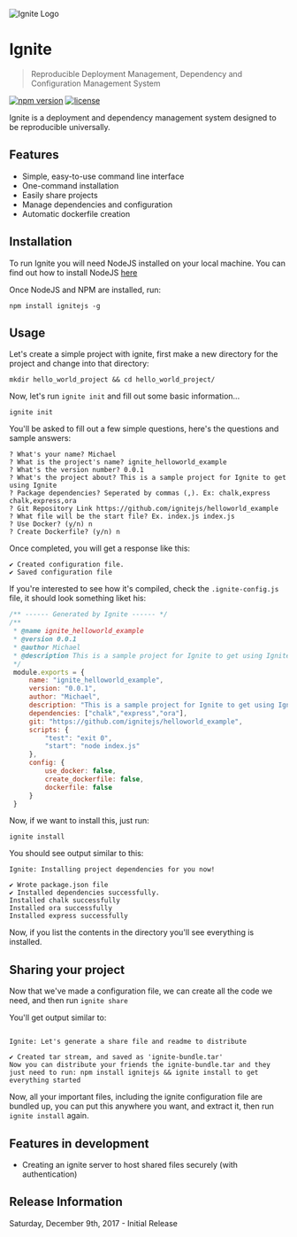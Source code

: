 ![Ignite Logo](https://i.imgur.com/9hUWSlu.png)

# Ignite

> Reproducible Deployment Management, Dependency and Configuration Management System

[![npm version](https://badge.fury.io/js/ignitejs.svg)](https://badge.fury.io/js/ignitejs) [![license](https://img.shields.io/github/license/mashape/apistatus.svg?maxAge=2592000)](https://opensource.org/licenses/MIT)

Ignite is a deployment and dependency management system designed to be reproducible universally. 

## Features

- Simple, easy-to-use command line interface
- One-command installation
- Easily share projects
- Manage dependencies and configuration
- Automatic dockerfile creation

## Installation

To run Ignite you will need NodeJS installed on your local machine. You can find out how to install NodeJS [here](https://nodejs.org/en/)

Once NodeJS and NPM are installed, run:

```shell
npm install ignitejs -g
```

## Usage

Let's create a simple project with ignite, first make a new directory for the project and change into that directory:

```
mkdir hello_world_project && cd hello_world_project/
```

Now, let's run ```ignite init``` and fill out some basic information...

```shell
ignite init
```

You'll be asked to fill out a few simple questions, here's the questions and sample answers:

```
? What's your name? Michael
? What is the project's name? ignite_helloworld_example
? What's the version number? 0.0.1
? What's the project about? This is a sample project for Ignite to get using Ignite
? Package dependencies? Seperated by commas (,). Ex: chalk,express chalk,express,ora
? Git Repository Link https://github.com/ignitejs/helloworld_example
? What file will be the start file? Ex. index.js index.js
? Use Docker? (y/n) n
? Create Dockerfile? (y/n) n
```

Once completed, you will get a response like this:

```
✔ Created configuration file.
✔ Saved configuration file
```

If you're interested to see how it's compiled, check the ```.ignite-config.js``` file, it should look something liket his:

```javascript
/** ------ Generated by Ignite ------ */
/**
 * @name ignite_helloworld_example
 * @version 0.0.1
 * @author Michael
 * @description This is a sample project for Ignite to get using Ignite
 */
 module.exports = {
     name: "ignite_helloworld_example",
     version: "0.0.1",
     author: "Michael",
     description: "This is a sample project for Ignite to get using Ignite",
     dependencies: ["chalk","express","ora"],
     git: "https://github.com/ignitejs/helloworld_example",
     scripts: {
         "test": "exit 0",
         "start": "node index.js"
     },
     config: {
         use_docker: false,
         create_dockerfile: false,
         dockerfile: false
     }
 }
```

Now, if we want to install this, just run:

```
ignite install
```

You should see output similar to this:

```
Ignite: Installing project dependencies for you now!

✔ Wrote package.json file
✔ Installed dependencies successfully.
Installed chalk successfully
Installed ora successfully
Installed express successfully
```

Now, if you list the contents in the directory you'll see everything is installed. 

## Sharing your project

Now that we've made a configuration file, we can create all the code we need, and then run ```ignite share```

You'll get output similar to:

```

Ignite: Let's generate a share file and readme to distribute

✔ Created tar stream, and saved as 'ignite-bundle.tar'
Now you can distribute your friends the ignite-bundle.tar and they just need to run: npm install ignitejs && ignite install to get everything started
```

Now, all your important files, including the ignite configuration file are bundled up, you can put this anywhere you want, and extract it, then run ```ignite install``` again.

## Features in development

- Creating an ignite server to host shared files securely (with authentication)

## Release Information

Saturday, December 9th, 2017 - Initial Release